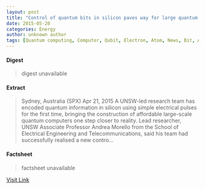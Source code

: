 ```yaml
---
layout: post
title: "Control of quantum bits in silicon paves way for large quantum computers"
date: 2015-05-20
categories: Energy
author: unknown author
tags: [Quantum computing, Computer, Qubit, Electron, Atom, News, Bit, Artificial objects, Physics, Electromagnetism, Technology, Electronics]
---
```



#### Digest
>digest unavailable

#### Extract
>Sydney, Australia (SPX) Apr 21, 2015 A UNSW-led research team has encoded quantum information in silicon using simple electrical pulses for the first time, bringing the construction of affordable large-scale quantum computers one step closer to reality. Lead researcher, UNSW Associate Professor Andrea Morello from the School of Electrical Engineering and Telecommunications, said his team had successfully realised a new contro...

#### Factsheet
>factsheet unavailable

[Visit Link](http://www.spacedaily.com/reports/Electrical_control_of_quantum_bits_in_silicon_paves_the_way_to_large_quantum_computers_999.html)


